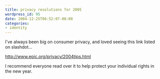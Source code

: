 ```yaml
---
title: privacy resolutions for 2005
wordpress_id: 95
date: 2004-12-25T06:52:07-08:00
categories:
- identity
---
```

I've always been big on consumer privacy, and loved seeing this link listed on slashdot...

<http://www.epic.org/privacy/2004tips.html>

I recommend everyone read over it to help protect your individual rights in the new year.
